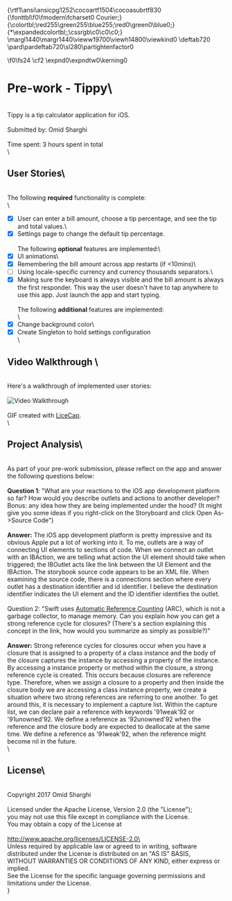 {\rtf1\ansi\ansicpg1252\cocoartf1504\cocoasubrtf830
{\fonttbl\f0\fmodern\fcharset0 Courier;}
{\colortbl;\red255\green255\blue255;\red0\green0\blue0;}
{\*\expandedcolortbl;;\cssrgb\c0\c0\c0;}
\margl1440\margr1440\vieww19700\viewh14800\viewkind0
\deftab720
\pard\pardeftab720\sl280\partightenfactor0

\f0\fs24 \cf2 \expnd0\expndtw0\kerning0
# Pre-work - Tippy\
\
Tippy is a tip calculator application for iOS.\
\
Submitted by: Omid Sharghi\
\
Time spent: 3 hours spent in total\
\
## User Stories\
\
The following **required** functionality is complete:\
\
* [X] User can enter a bill amount, choose a tip percentage, and see the tip and total values.\
* [X] Settings page to change the default tip percentage.\
\
The following **optional** features are implemented:\
* [X] UI animations\
* [X] Remembering the bill amount across app restarts (if <10mins)\
* [ ] Using locale-specific currency and currency thousands separators.\
* [X] Making sure the keyboard is always visible and the bill amount is always the first responder. This way the user doesn't have to tap anywhere to use this app. Just launch the app and start typing.\
\
The following **additional** features are implemented:\
\
* [X] Change background color\
* [X] Create Singleton to hold settings configuration\
\
## Video Walkthrough \
\
Here's a walkthrough of implemented user stories:\
\
<img src='http://i.imgur.com/ux4vHsf.gif' title='Video Walkthrough' width='' alt='Video Walkthrough' />\
\
GIF created with [LiceCap](http://www.cockos.com/licecap/).\
\
## Project Analysis\
\
As part of your pre-work submission, please reflect on the app and answer the following questions below:\
\
**Question 1**: "What are your reactions to the iOS app development platform so far? How would you describe outlets and actions to another developer? Bonus: any idea how they are being implemented under the hood? (It might give you some ideas if you right-click on the Storyboard and click Open As->Source Code")\
\
**Answer:** The iOS app development platform is pretty impressive and its obvious Apple put a lot of working into it. To me, outlets are a way of connecting UI elements to sections of code. When we connect an outlet with an IBAction, we are telling what action the UI element should take when triggered; the IBOutlet acts like the link between the UI Element and the IBAction. The storybook source code appears to be an XML file. When examining the source code, there is a connections section where every outlet has a destination identifier and id identifier. I believe the destination identifier indicates the UI element and the ID identifier identifies the outlet.\
\
Question 2: "Swift uses [Automatic Reference Counting](https://developer.apple.com/library/content/documentation/Swift/Conceptual/Swift_Programming_Language/AutomaticReferenceCounting.html#//apple_ref/doc/uid/TP40014097-CH20-ID49) (ARC), which is not a garbage collector, to manage memory. Can you explain how you can get a strong reference cycle for closures? (There's a section explaining this concept in the link, how would you summarize as simply as possible?)"\
\
**Answer:** Strong reference cycles for closures occur when you have a closure that is assigned to a property of a class instance and the body of the closure captures the instance by accessing a property of the instance. By accessing a instance property or method within the closure, a strong reference cycle is created. This occurs because closures are reference type. Therefore, when we assign a closure to a property and then inside the closure body we are accessing a class instance property, we create a situation where two strong references are referring to one another. To get around this, it is necessary to implement a capture list. Within the capture list, we can declare pair a reference with keywords \'91weak\'92 or \'91unowned\'92. We define a reference as \'92unowned\'92 when the reference and the closure body are expected to deallocate at the same time. We define a reference as \'91weak\'92, when the reference might become nil in the future.\
\
## License\
\
    Copyright 2017 Omid Sharghi\
\
    Licensed under the Apache License, Version 2.0 (the "License");\
    you may not use this file except in compliance with the License.\
    You may obtain a copy of the License at\
\
        http://www.apache.org/licenses/LICENSE-2.0\
\
    Unless required by applicable law or agreed to in writing, software\
    distributed under the License is distributed on an "AS IS" BASIS,\
    WITHOUT WARRANTIES OR CONDITIONS OF ANY KIND, either express or implied.\
    See the License for the specific language governing permissions and\
    limitations under the License.\
}